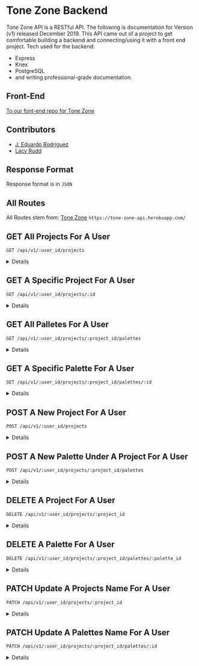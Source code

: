# Tone Zone Backend 
Tone Zone API is a RESTful API. The following is documentation for Version (v1) released December 2019. This API came out of a project to get comfortable building a backend and connecting/using it with a front end project. Tech used for the backend:
  * Express
  * Knex
  * PostgreSQL
  * and writing professional-grade documentation.

## Front-End
[To our font-end repo for Tone Zone](https://github.com/JEduardoRJx/palette-picker-frontend)

## Contributors
- [J. Eduardo Rodriguez](https://github.com/JEduardoRJx)
- [Lacy Rudd](https://github.com/dawnlunacy)

## Response Format
 Response format is in `JSON`
 
 ## All Routes
 All Routes stem from:
 [Tone Zone](https://tone-zone-api.herokuapp.com/)
`https://tone-zone-api.herokuapp.com/`

## GET All Projects For A User
`GET /api/v1/:user_id/projects`
<details>
Will return all Projects for a default user.

| **Param**     | **Value**     | **Description**  |
| ------------- |:-------------:| ----------------|
| `id`          | *integer*     | Projects id, ex: `3`|
| `project_name`| *string*      | Name of a project:, ex: `Spring` |
| `user_id`     | *integer*     | Project link to which user, ex: `1` |
| `created_at`  | *string*      | When info. was created  |
| `updated_at`  | *string*      | When info. was last updated |

### Sample Response
```javascript
    [
      {
        id: 1,
        project_name: "fall",
        user_id: 1,
        created_at: "2019-12-10T04:14:29.612Z",
        updated_at: "2019-12-10T04:14:29.612Z"
      },
      {
        id: 2,
        project_name: "winter",
        user_id: 1,
        created_at: "2019-12-10T04:14:29.623Z",
        updated_at: "2019-12-10T04:14:29.623Z"
      },
      {
        id: 3,
        project_name: "spring",
        user_id: 1,
        created_at: "2019-12-10T04:14:29.628Z",
        updated_at: "2019-12-10T04:14:29.628Z"
      },
      {
        id: 4,
        project_name: "summer",
        user_id: 1,
        created_at: "2019-12-10T04:14:29.636Z",
        updated_at: "2019-12-10T04:14:29.636Z"
      }
    ]
```
</details>

## GET A Specific Project For A User
`GET /api/v1/:user_id/projects/:id`
<details>
Will return a specific project for a default user.

| **Param**     | **Value**     | **Description**  |
| ------------- |:-------------:| ----------------|
| `id`          | *integer*     | Projects id, ex: `3`|
| `project_name`| *string*      | Name of a project:, ex: `Spring` |
| `user_id`     | *integer*     | Project link to which user, ex: `1` |
| `created_at`  | *string*      | When info. was created  |
| `updated_at`  | *string*      | When info. was last updated |

### Sample Response
```javascript
    [
      {
        id: 3,
        project_name: "spring",
        user_id: 1,
        created_at: "2019-12-10T04:14:29.628Z",
        updated_at: "2019-12-10T04:14:29.628Z"
      }
    ]
```
</details>

## GET All Palletes For A User
`GET /api/v1/:user_id/projects/:project_id/palettes`
<details>
Will return all Palettes for a default user.

| **Param**     | **Value**     | **Description**  |
| ------------- |:-------------:| ----------------|
| `id`          | *integer*     | Palettes id, ex: `3`|
| `palette_name`| *string*      | Name of a palette:, ex: `Spring Colors` |
| `project_id`  | *integer*     | Which project this palette belongs too, ex: `3` |
| `color1`      | *string*      | First color, ex: `#CECCCC` |
| `color2`      | *string*      | First color, ex: `#9D6381` |
| `color3`      | *string*      | First color, ex: `#FDECEF` |
| `color4`      | *string*      | First color, ex: `#0F110C` |
| `color5`      | *string*      | First color, ex: `612940` |
| `created_at`  | *string*      | When info. was created  |
| `updated_at`  | *string*      | When info. was last updated |

### Sample Response
```javascript
[
  {
    id: 3,
    palette_name: "spring colors",
    project_id: 3,
    color1: "#CECCCC",
    color2: "#9D6381",
    color3: "#FDECEF",
    color4: "#0F110C",
    color5: "#612940",
    created_at: "2019-12-10T04:14:29.641Z",
    updated_at: "2019-12-10T04:14:29.641Z"
  }
]
```
</details>

## GET A Specific Palette For A User
`GET /api/v1/:user_id/projects/:project_id/palettes/:id`
<details>
Will return all Palettes for a default user.

| **Param**     | **Value**     | **Description**  |
| ------------- |:-------------:| ----------------|
| `id`          | *integer*     | Palettes id, ex: `3`|
| `palette_name`| *string*      | Name of a palette:, ex: `Spring Colors` |
| `project_id`  | *integer*     | Which project this palette belongs too, ex: `3` |
| `color1`      | *string*      | First color, ex: `#CECCCC` |
| `color2`      | *string*      | First color, ex: `#9D6381` |
| `color3`      | *string*      | First color, ex: `#FDECEF` |
| `color4`      | *string*      | First color, ex: `#0F110C` |
| `color5`      | *string*      | First color, ex: `612940` |
| `created_at`  | *string*      | When info. was created  |
| `updated_at`  | *string*      | When info. was last updated |

### Sample Response
```javascript
[
  {
    id: 3,
    palette_name: "spring colors",
    project_id: 3,
    color1: "#CECCCC",
    color2: "#9D6381",
    color3: "#FDECEF",
    color4: "#0F110C",
    color5: "#612940",
    created_at: "2019-12-10T04:14:29.641Z",
    updated_at: "2019-12-10T04:14:29.641Z"
  }
]
```
</details>

## POST A New Project For A User
`POST /api/v1/:user_id/projects`
<details>
Will POST a new project for a default user.

| **Param**     | **Value**     | **Description**  |
| ------------- |:-------------:| ----------------|
| `project_name`| *string*      | **required** Name of the new project:, ex: `Warm Colors` |
| `user_id`     | *integer*     | **required** Which user this project will belong too, ex: `1` |

### Sample POST Request
```javascript
  {
    "palette_name": "Warm Colors",
    "project_id": 1
  }
```
### Sample POST Response
```javascript
{
    "id": 5,
    "message": "Project Warm Colors has been created with an id of 5"
}
```
</details>

## POST A New Palette Under A Project For A User
`POST /api/v1/:user_id/projects/:project_id/palettes`
<details>
Will POST a new palette under a project for a default user.

| **Param**     | **Value**     | **Description**  |
| ------------- |:-------------:| ----------------|
| `palette_name`| *string*      | **required** Name of the new palette:, ex: `Cool Colors` |
| `project_id`  | *integer*     | **required** Which project this palette will belong too, ex: `2` |
| `color1`      | *string*      | **required** First color, ex: `#CECCCC` |
| `color2`      | *string*      | **required** First color, ex: `#9D6381` |
| `color3`      | *string*      | **required** First color, ex: `#FDECEF` |
| `color4`      | *string*      | **required** First color, ex: `#0F110C` |
| `color5`      | *string*      | **required** First color, ex: `#612940` |
| `created_at`  | *string*      | **required** When info. was created  |
| `updated_at`  | *string*      | **required** When info. was last updated |

### Sample POST Request
```javascript
{
	"palette_name": "Cool Colors",
	"project_id": 2,
	"color1": "#CECCCC",
	"color2": "#9D6381",
	"color3": "#FDECEF",
	"color4": "#0F110C",
	"color5": "#612940"
 }
```
### Sample POST Response
```javascript
{
    "id": 5,
    "message": "Palette Cool Colors has been created with an id of 5"
}
```
</details>

## DELETE A Project For A User
`DELETE /api/v1/:user_id/projects/:project_id`
<details>
Will POST a new palette under a project for a default user.

| **Param**     | **Value**     | **Description**  |
| ------------- |:-------------:| ----------------|
| `user_id     `| *integer*      | **required** Which user a project is attributed to:, ex: `2` 
| `project_id`  | *integer*     | **required** Which project you want to delete, ex: `2` |

### Sample DELETE Request
```javascript
{
	"user_id": 1
	"project_id": 2,
 }
```
</details>

## DELETE A Palette For A User
`DELETE /api/v1/:user_id/projects/:project_id/palettes/:palette_id`
<details>
Will POST a new palette under a project for a default user.

| **Param**     | **Value**     | **Description**  |
| ------------- |:-------------:| ----------------|
| `project_id`  | *integer*     | **required** Which project a palette is attributed to:, ex: `2` 
| `palette_id`  | *integer*     | **required** Which palette you want to delete, ex: `2` |

### Sample DELETE Request
```javascript
{
	"project_id": 2,
	"palette_id": 1
 }
```
</details>

## PATCH Update A Projects Name For A User
`PATCH /api/v1/:user_id/projects/:project_id`
<details>
Will update a current projects name

| **Param**     | **Value**     | **Description**  |
| ------------- |:-------------:| ----------------|
| `user_id`     | *integer*     | **required** Which user a project is attributed to:, ex: `1`|
| `project_id`  | *integer*     | **required** Which project to update:, ex: `1` |
| `project_name`| *string*      | **required** New Projects name, ex: `Neon` |

### Sample PATCH Request
```javascript
{
	"user_id": 1,
	"project_id": 1,
	"project_name": "Neon"
 }
```

### Sample PATCH Response
```javascript
"Updated to Neon"
```
</details>

## PATCH Update A Palettes Name For A User
`PATCH /api/v1/:user_id/projects/:project_id/palettes/:id`
<details>
Will update a current palettes name

| **Param**     | **Value**     | **Description**  |
| ------------- |:-------------:| ----------------|
| `user_id`     | *integer*     | **required** Which user a project is attributed to:, ex: `1`|
| `project_id`  | *integer*     | **required** Which project a palette is attributed to:, ex: `1` |
| `id`          | *integer*     | **required** Which palette to update:, ex: `1` |
| `palette_name`| *string*      | **required** New palettes name, ex: `Neon` |

### Sample PATCH Request
```javascript
{
	"user_id": 1,
	"project_id": 1,
	"id": 1,
	"palette_name": "Bright Neon"
 }
```

### Sample PATCH Response
```javascript
"Palette's name updated to Bright Neon"
```
</details>
